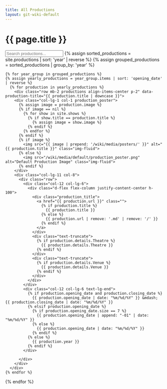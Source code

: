 ```yaml
---
title: All Productions
layout: git-wiki-default
---
```


<div class="container-lg">
  <h1>{{ page.title }}</h1>
  <!-- Filter input -->
  <input class="form-control mb-3" id="productionFilter" type="text" placeholder="Search productions...">
  <!-- Productions -->
  {% assign sorted_productions = site.productions | sort: 'year' | reverse %}
  {% assign grouped_productions = sorted_productions | group_by: 'year' %}

    {% for year_group in grouped_productions %}
    {% assign yearly_productions = year_group.items | sort: 'opening_date' | reverse %}
      {% for production in yearly_productions %}
        <div class="row mb-2 productions align-items-center p-2" data-production-title="{{ production.title | downcase }}">
        <div class="col-lg-1 col-1 production_poster">
          {% assign image = production.image %}
          {% if image == nil %}
            {% for show in site.shows %}
              {% if show.title == production.title %}
                {% assign image = show.image %}
              {% endif %}
            {% endfor %}
          {% endif %}
          {% if image %}
            <img src="{{ image | prepend: '/wiki/media/posters/' }}" alt="{{ production.title }}" class="img-fluid">
          {% else %}
            <img src="/wiki/media/default/production_poster.png" alt="Default Production Image" class="img-fluid">
          {% endif %}
        </div>
        <div class="col-lg-11 col-8">
          <div class="row">
            <div class="col-12 col-lg-6">
              <div class="d-flex flex-column justify-content-center h-100">
                <div class="production_title">
                  <a href="{{ production.url }}" class="">
                    {% if production.title %}
                      {{ production.title }}
                    {% else %}
                      {{ production.url | remove: '.md' | remove: '/' }}
                    {% endif %}
                  </a>
                </div>
                <div class="text-truncate">
                  {% if production.details.Theatre %}
                    {{ production.details.Theatre }}
                  {% endif %}
                </div>
                <div class="text-truncate">
                  {% if production.details.Venue %}
                    {{ production.details.Venue }}
                  {% endif %}
                </div>
              </div>
            </div>
            <div class="col-12 col-lg-6 text-lg-end"> 
              {% if production.opening_date and production.closing_date %}
                {{ production.opening_date | date: "%m/%d/%Y" }} &mdash; {{ production.closing_date | date: "%m/%d/%Y" }}
              {% elsif production.opening_date %}
                {% if production.opening_date.size == 7 %}
                  {{ production.opening_date | append: "-01" | date: "%m/%d/%Y" }}
                {% else %}
                  {{ production.opening_date | date: "%m/%d/%Y" }}
                {% endif %}
              {% else %}
                {{ production.year }}
              {% endif %}
            </div>

          </div>
        </div>
      </div>
    {% endfor %}
  {% endfor %}
</div>

<script>
$(document).ready(function() {
  // Click event for productions
  $(".productions").click(function() {
    window.location = $(this).find("a").attr("href");
    return false;
  });

  // Filter function for productions
  $("#productionFilter").on("keyup", function() {
    var value = $(this).val().toLowerCase();
    $(".productions").filter(function() {
      $(this).toggle($(this).data('production-title').indexOf(value) > -1)
    });
  });
});
</script>
